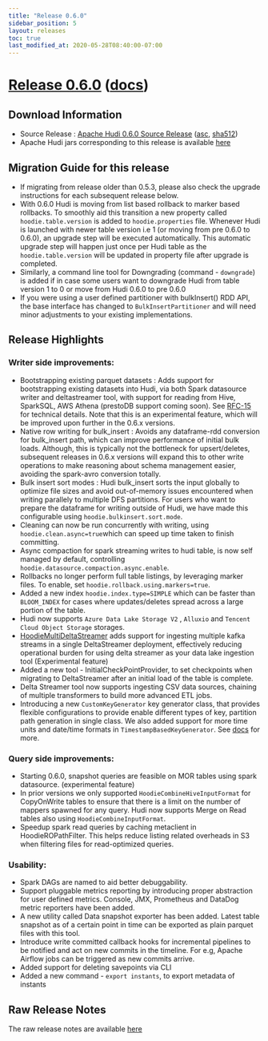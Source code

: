 ```yaml
---
title: "Release 0.6.0"
sidebar_position: 5
layout: releases
toc: true
last_modified_at: 2020-05-28T08:40:00-07:00
---
```

# [Release 0.6.0](https://github.com/apache/hudi/releases/tag/release-0.6.0) ([docs](/docs/quick-start-guide))

## Download Information
 * Source Release : [Apache Hudi 0.6.0 Source Release](https://downloads.apache.org/hudi/0.6.0/hudi-0.6.0.src.tgz) ([asc](https://downloads.apache.org/hudi/0.6.0/hudi-0.6.0.src.tgz.asc), [sha512](https://downloads.apache.org/hudi/0.6.0/hudi-0.6.0.src.tgz.sha512))
 * Apache Hudi jars corresponding to this release is available [here](https://repository.apache.org/#nexus-search;quick~hudi)

## Migration Guide for this release
 - If migrating from release older than 0.5.3, please also check the upgrade instructions for each subsequent release below.
 - With 0.6.0 Hudi is moving from list based rollback to marker based rollbacks. To smoothly aid this transition a 
 new property called `hoodie.table.version` is added to `hoodie.properties` file. Whenever Hudi is launched with 
 newer table version i.e 1 (or moving from pre 0.6.0 to 0.6.0), an upgrade step will be executed automatically. 
 This automatic upgrade step will happen just once per Hudi table as the `hoodie.table.version` will be updated in property file after upgrade is completed.
 - Similarly, a command line tool for Downgrading (command - `downgrade`) is added if in case some users want to downgrade Hudi from table version 1 to 0 or move from Hudi 0.6.0 to pre 0.6.0
 - If you were using a user defined partitioner with bulkInsert() RDD API, the base interface has changed to `BulkInsertPartitioner` and will need minor adjustments to your existing implementations.
 
## Release Highlights

### Writer side improvements:
  - Bootstrapping existing parquet datasets :  Adds support for bootstrapping existing datasets into Hudi, via both Spark datasource writer and 
     deltastreamer tool, with support for reading from Hive, SparkSQL, AWS Athena (prestoDB support coming soon). See [RFC-15](https://cwiki.apache.org/confluence/display/HUDI/RFC+-+15%3A+HUDI+File+Listing+and+Query+Planning+Improvements) for technical details. 
     Note that this is an experimental feature, which will be improved upon further in the 0.6.x versions.
  - Native row writing for bulk_insert : Avoids any dataframe-rdd conversion for bulk_insert path, which can improve performance of initial bulk loads.
      Although, this is typically not the bottleneck for upsert/deletes, subsequent releases in 0.6.x versions will expand this to other write operations
      to make reasoning about schema management easier, avoiding the spark-avro conversion totally.
  - Bulk insert sort modes : Hudi bulk_insert sorts the input globally to optimize file sizes and avoid out-of-memory issues encountered when writing parallely to multiple DFS partitions. 
     For users who want to prepare the dataframe for writing outside of Hudi, we have made this configurable using `hoodie.bulkinsert.sort.mode`.
  - Cleaning can now be run concurrently with writing, using `hoodie.clean.async=true`which can speed up time taken to finish committing.
  - Async compaction for spark streaming writes to hudi table, is now self managed by default, controlling `hoodie.datasource.compaction.async.enable`.
  - Rollbacks no longer perform full table listings, by leveraging marker files. To enable, set `hoodie.rollback.using.markers=true`.
  - Added a new index `hoodie.index.type=SIMPLE` which can be faster than `BLOOM_INDEX` for cases where updates/deletes spread across a large portion of the table.   
  - Hudi now supports `Azure Data Lake Storage V2` , `Alluxio` and `Tencent Cloud Object Storage` storages.
  - [HoodieMultiDeltaStreamer](https://hudi.apache.org/docs/writing_data#multitabledeltastreamer) adds support for ingesting multiple kafka streams in a single DeltaStreamer deployment, effectively reducing operational burden for using delta streamer 
    as your data lake ingestion tool (Experimental feature)
  - Added a new tool - InitialCheckPointProvider, to set checkpoints when migrating to DeltaStreamer after an initial load of the table is complete.
  - Delta Streamer tool now supports ingesting CSV data sources, chaining of multiple transformers to build more advanced ETL jobs.
  - Introducing a new `CustomKeyGenerator` key generator class, that provides flexible configurations to provide enable different types of key, partition path generation in  single class.
    We also added support for more time units and date/time formats in `TimestampBasedKeyGenerator`. See [docs](https://hudi.apache.org/docs/writing_data#key-generation) for more.

### Query side improvements:
  - Starting 0.6.0, snapshot queries are feasible on MOR tables using spark datasource. (experimental feature)
  - In prior versions we only supported `HoodieCombineHiveInputFormat` for CopyOnWrite tables to ensure that there is a limit on the number of mappers spawned for
    any query. Hudi now supports Merge on Read tables also using `HoodieCombineInputFormat`.
  - Speedup spark read queries by caching metaclient in HoodieROPathFilter. This helps reduce listing related overheads in S3 when filtering files for read-optimized queries. 

### Usability:
  - Spark DAGs are named to aid better debuggability.
  - Support pluggable metrics reporting by introducing proper abstraction for user defined metrics. Console, JMX, Prometheus and DataDog metric reporters have been added.
  - A new utility called Data snapshot exporter has been added. Latest table snapshot as of a certain point in time can be exported as plain parquet files with this tool.
  - Introduce write committed callback hooks for incremental pipelines to be notified and act on new commits in the timeline. For e.g, Apache Airflow jobs can be triggered
    as new commits arrive.
  - Added support for deleting savepoints via CLI
  - Added a new command - `export instants`, to export metadata of instants

## Raw Release Notes
   The raw release notes are available [here](https://issues.apache.org/jira/secure/ReleaseNote.jspa?projectId=12322822&version=12346663)
